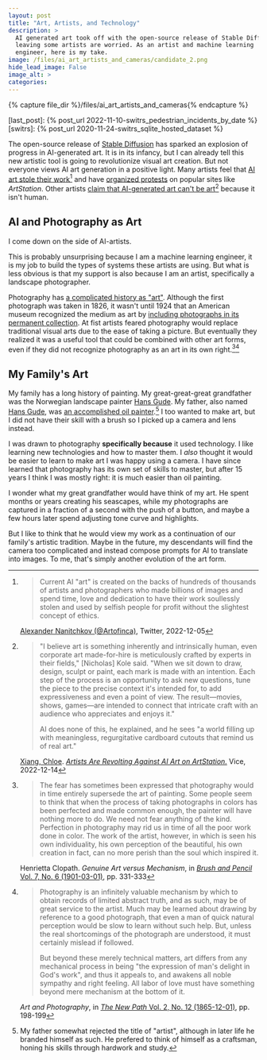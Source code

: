```yaml
---
layout: post
title: "Art, Artists, and Technology"
description: >
  AI generated art took off with the open-source release of Stable Diffusion,
  leaving some artists are worried. As an artist and machine learning
  engineer, here is my take.
image: /files/ai_art_artists_and_cameras/candidate_2.png
hide_lead_image: False
image_alt: >
categories: 
---
```


{% capture file_dir %}/files/ai_art_artists_and_cameras{% endcapture %}

[last_post]: {% post_url 2022-11-10-switrs_pedestrian_incidents_by_date %}
[switrs]: {% post_url 2020-11-24-switrs_sqlite_hosted_dataset %}

The open-source release of [Stable Diffusion][sd] has sparked an explosion of
progress in AI-generated art. It is in its infancy, but I can already tell
this new artistic tool is going to revolutionize visual art creation. But not
everyone views AI art generation in a positive light. Many artists feel that
[AI art stole their work][stolen][^stolen_quote] and have [organized
protests][anti] on popular sites like _ArtStation_. Other artists [claim that
AI-generated art can't be art][not_art][^not_art_quote] because it isn't
human.

[sd]: https://en.wikipedia.org/wiki/Stable_Diffusion
[stolen]: https://twitter.com/Artofinca/status/1599730391698485248
[anti]: https://arstechnica.com/information-technology/2022/12/artstation-artists-stage-mass-protest-against-ai-generated-artwork/
[not_art]: https://www.vice.com/en/article/ake9me/artists-are-revolt-against-ai-art-on-artstation

[^stolen_quote]:
    > Current AI "art" is created on the backs of hundreds of thousands of
    > artists and photographers who made billions of images and spend time,
    > love and dedication to have their work soullessly stolen and used by
    > selfish people for profit without the slightest concept of ethics.

    [Alexander Nanitchkov (@Artofinca)][stolen], Twitter, 2022-12-05

[^not_art_quote]:

    >"I believe art is something inherently and intrinsically human, even
    >corporate art made-for-hire is meticulously crafted by experts in their
    >fields," [Nicholas] Kole said. "When we sit down to draw, design, sculpt
    >or paint, each mark is made with an intention. Each step of the process
    >is an opportunity to ask new questions, tune the piece to the precise
    >context it's intended for, to add expressiveness and even a point of
    >view. The result—movies, shows, games—are intended to connect that
    >intricate craft with an audience who appreciates and enjoys it." 
    >
    >AI does none of this, he explained, and he sees "a world filling up with
    >meaningless, regurgitative cardboard cutouts that remind us of real art."

    [Xiang, Chloe][chloe]. [_Artists Are Revolting Against AI Art on
    ArtStation._][not_art] Vice, 2022-12-14

[chloe]: https://twitter.com/chloexiang

## AI and Photography as Art

I come down on the side of AI-artists.

This is probably unsurprising because I am a machine learning engineer, it is
my job to build the types of systems these artists are using. But what is less
obvious is that my support is also because I am an artist, specifically a
landscape photographer.

Photography has [a complicated history as "art"][jstor]. Although the first
photograph was taken in 1826, it wasn't until 1924 that an American museum
recognized the medium as art by [including photographs in its permanent
collection][as]. At fist artists feared photography would replace traditional
visual arts due to the ease of taking a picture. But eventually they realized
it was a useful tool that could be combined with other art forms, even if they
did not recognize photography as an art in its own
right.[^brush_and_pencil][^the_new_path]

[jstor]: https://daily.jstor.org/when-photography-was-not-art/

[as]: https://en.wikipedia.org/wiki/Alfred_Stieglitz

[^brush_and_pencil]: 
    > The fear has sometimes been expressed that photography would in time
    > entirely supersede the art of painting. Some people seem to think that
    > when the process of taking photographs in colors has been perfected and
    > made common enough, the painter will have nothing more to do. We need
    > not fear anything of the kind. Perfection in photography may rid us in
    > time of all the poor work done in color. The work of the artist,
    > however, in which is seen his own individuality, his own perception of
    > the beautiful, his own creation in fact, can no more perish than the
    > soul which inspired it.  

    Henrietta Clopath. _Genuine Art versus Mechanism_, in [_Brush and Pencil_
    Vol. 7, No. 6 (1901-03-01)][bap], pp. 331-333

[bap]: https://doi.org/10.2307/25505621

[^the_new_path]:
    > Photography is an infinitely valuable mechanism by which to obtain records
    > of limited abstract truth, and as such, may be of great service to the
    > artist. Much may be learned about drawing by reference to a good photograph,
    > that even a man of quick natural perception would be slow to learn without
    > such help. But, unless the real shortcomings of the photograph are
    > understood, it must certainly mislead if followed.
    >
    > But beyond these merely technical matters, art differs from any
    > mechanical process in being "the expression of man's delight in God's
    > work", and thus it appeals to, and awakens all noble sympathy and right
    > feeling. All labor of love must have something beyond mere mechanism at the
    > bottom of it.

    _Art and Photography_, in [_The New Path_ Vol. 2, No. 12
    (1865-12-01)][tnp], pp. 198-199

[tnp]: https://www.jstor.org/stable/20542505

## My Family's Art

My family has a long history of painting. My great-great-great grandfather was
the Norwegian landscape painter [Hans Gude][hans_gude]. My father, also named
[Hans Gude][hans_gude_2], was [an accomplished oil
painter][painter].[^hans_art] I too wanted to make art, but I did not have
their skill with a brush so I picked up a camera and lens instead.

[hans_gude]: https://en.wikipedia.org/wiki/Hans_Gude
[hans_gude_2]: https://www.hfgudeart.com/about2
[painter]: https://www.hfgudeart.com/

[^hans_art]:
    My father somewhat rejected the title of "artist", although in later life
    he branded himself as such. He prefered to think of himself as a
    craftsman, honing his skills through hardwork and study.

I was drawn to photography **specifically because** it used technology. I like
learning new technologies and how to master them. I _also_ thought it would be
easier to learn to make art I was happy using a camera. I have since learned
that photography has its own set of skills to master, but after 15 years I
think I was mostly right: it is much easier than oil painting.

I wonder what my great grandfather would have think of my art. He spent months
or years creating his seascapes, while my photographs are captured in a
fraction of a second with the push of a button, and maybe a few hours later
spend adjusting tone curve and highlights.

But I like to think that he would view my work as a continuation of our
family's artistic tradition. Maybe in the future, my descendants will find the
camera too complicated and instead compose prompts for AI to translate into
images. To me, that's simply another evolution of the art form.
